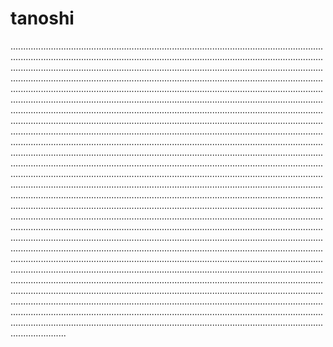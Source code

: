 # tanoshi
..........................................................................................................................................................................................................................................................................................................................................................................................................................................................................................................................................................................................................................................................................................................................................................................................................................................................................................................................................................................................................................................................................................................................................................................................................................................................................................................................................................................................................................................................................................................................................................................................................................................................................................................................................................................................................................................................................................................................................................................................................................................................................................................................................................................................................................................................................................................................................................................................................................................................................................................................................................................................................................................................................................................................................................................................................................................................................................................................................................................................................................................................................................................................................................................................................................................................................................................................................................................................................................................................................................................